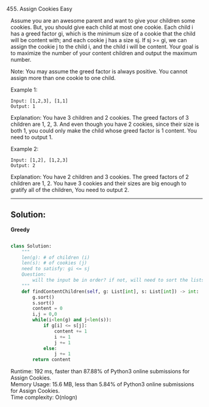 455. Assign Cookies
Easy

Assume you are an awesome parent and want to give your children some cookies. But, you should give each child at most one cookie. Each child i has a greed factor gi, which is the minimum size of a cookie that the child will be content with; and each cookie j has a size sj. If sj >= gi, we can assign the cookie j to the child i, and the child i will be content. Your goal is to maximize the number of your content children and output the maximum number.

Note:
You may assume the greed factor is always positive.
You cannot assign more than one cookie to one child.

Example 1:
```
Input: [1,2,3], [1,1] 
Output: 1
```
Explanation: You have 3 children and 2 cookies. The greed factors of 3 children are 1, 2, 3. 
And even though you have 2 cookies, since their size is both 1, you could only make the child whose greed factor is 1 content.
You need to output 1.

Example 2:
```
Input: [1,2], [1,2,3] 
Output: 2
```
Explanation: You have 2 children and 3 cookies. The greed factors of 2 children are 1, 2. 
You have 3 cookies and their sizes are big enough to gratify all of the children, 
You need to output 2.

---
## Solution:
**Greedy**

```python

class Solution:
    """
    len(g): # of children (i)
    len(s): # of cookies (j)
    need to satisfy: gi <= sj
    Question:
        will the input be in order? if not, will need to sort the lists first.
    """
    def findContentChildren(self, g: List[int], s: List[int]) -> int:
        g.sort()
        s.sort()
        content = 0
        i,j = 0,0
        while(i<len(g) and j<len(s)):
            if g[i] <= s[j]:
                content += 1
                i += 1
                j += 1
            else:
                j += 1 
        return content
   ```
     
Runtime: 192 ms, faster than 87.88% of Python3 online submissions for Assign Cookies.  
Memory Usage: 15.6 MB, less than 5.84% of Python3 online submissions for Assign Cookies.  
Time complexity: O(nlogn)
